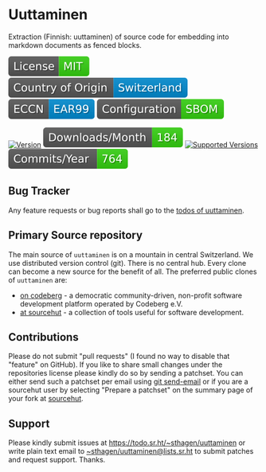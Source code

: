 # Uuttaminen

Extraction (Finnish: uuttaminen) of source code for embedding into markdown documents as fenced blocks.

[![license](badges/license-spdx-mit.svg)](https://git.sr.ht/~sthagen/uuttaminen/tree/default/item/LICENSE)
[![Country of Origin](badges/country-of-origin-name-switzerland-neutral.svg)](https://git.sr.ht/~sthagen/uuttaminen/tree/default/item/COUNTRY-OF-ORIGIN)
[![Export Classification Control Number (ECCN)](badges/export-control-classification-number_eccn-ear99-neutral.svg)](https://git.sr.ht/~sthagen/uuttaminen/tree/default/item/EXPORT-CONTROL-CLASSIFICATION-NUMBER)
[![Configuration](badges/configuration-sbom.svg)](third-party/index.html)

[![Version](https://img.shields.io/pypi/v/uuttaminen.svg?style=flat)](https://pypi.python.org/pypi/uuttaminen/)
[![Downloads](badges/downloads-per-month.svg)](https://pepy.tech/project/uuttaminen)
[![Supported Versions](https://img.shields.io/pypi/pyversions/uuttaminen.svg?style=flat)](https://pypi.python.org/pypi/uuttaminen/)
[![Maintenance Status](badges/commits-per-year.svg)](https://git.sr.ht/~sthagen/uuttaminen/log)

## Bug Tracker

Any feature requests or bug reports shall go to the [todos of uuttaminen](https://todo.sr.ht/~sthagen/uuttaminen).

## Primary Source repository

The main source of `uuttaminen` is on a mountain in central Switzerland.
We use distributed version control (git).
There is no central hub.
Every clone can become a new source for the benefit of all.
The preferred public clones of `uuttaminen` are:

* [on codeberg](https://codeberg.org/sthagen/uuttaminen) - a democratic community-driven, non-profit software development platform operated by Codeberg e.V.
* [at sourcehut](https://git.sr.ht/~sthagen/uuttaminen) - a collection of tools useful for software development.

## Contributions

Please do not submit "pull requests" (I found no way to disable that "feature" on GitHub).
If you like to share small changes under the repositories license please kindly do so by sending a patchset.
You can either send such a patchset per email using [git send-email](https://git-send-email.io) or 
if you are a sourcehut user by selecting "Prepare a patchset" on the summary page of your fork at [sourcehut](https://git.sr.ht/).

## Support

Please kindly submit issues at <https://todo.sr.ht/~sthagen/uuttaminen> or write plain text email to <~sthagen/uuttaminen@lists.sr.ht> to submit patches and request support. Thanks.
